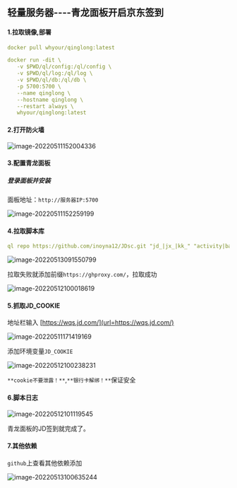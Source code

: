 ## 轻量服务器----青龙面板开启京东签到

#### 1.拉取镜像,部署

```yaml
docker pull whyour/qinglong:latest
```

```yaml
docker run -dit \
   -v $PWD/ql/config:/ql/config \
   -v $PWD/ql/log:/ql/log \
   -v $PWD/ql/db:/ql/db \
   -p 5700:5700 \
   --name qinglong \
   --hostname qinglong \
   --restart always \
   whyour/qinglong:latest
```



#### 2.打开防火墙

![image-20220511152004336](https://s2.loli.net/2022/05/11/H1M9b5USGecuVvt.png)

#### 3.配置青龙面板

##### 登录面板并安装

面板地址：`http://服务器IP:5700`

![image-20220511152259199](https://s2.loli.net/2022/05/11/rOxz7G9AEKuqiFC.png)

#### 4.拉取脚本库

```yaml
ql repo https://github.com/inoyna12/JDsc.git "jd_|jx_|kk_" "activity|backUp" "^jd[^_]|USER|sendNotify|JD_DailyBonus|utils|function|ql"
```

![image-20220513091550799](https://s2.loli.net/2022/05/13/bTcqOtZ9i8ha6wn.png)

拉取失败就添加前缀`https://ghproxy.com/`，拉取成功

![image-20220512100018619](https://s2.loli.net/2022/05/12/naBXHgLYO5xQ9cE.png)

#### 5.抓取JD_COOKIE

地址栏输入 [https://wqs.jd.com/](url=https://wqs.jd.com/)

![image-20220511171419169](https://s2.loli.net/2022/05/11/rxjTdEBDFzlbhtU.png)

添加环境变量`JD_COOKIE`

![image-20220512100238231](https://s2.loli.net/2022/05/12/UYk3pTQ8sloz9Ac.png)

`**cookie不要泄露！**`,`**银行卡解绑！**`保证安全

#### 6.脚本日志

![image-20220512101119545](https://s2.loli.net/2022/05/12/WZvTmtS91lHA84f.png)

青龙面板的JD签到就完成了。

#### 7.其他依赖

`github`上查看其他依赖添加

![image-20220513100635244](https://s2.loli.net/2022/05/13/Qgz12vruwYG3Uhn.png)

